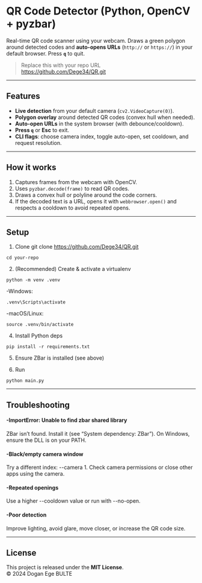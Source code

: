 # QR Code Detector (Python, OpenCV + pyzbar)

Real-time QR code scanner using your webcam. Draws a green polygon around detected codes and **auto-opens URLs** (`http://` or `https://`) in your default browser. Press **`q`** to quit.

> Replace this with your repo URL  
> https://github.com/Dege34/QR.git

---

## Features
- **Live detection** from your default camera (`cv2.VideoCapture(0)`).
- **Polygon overlay** around detected QR codes (convex hull when needed).
- **Auto-open URLs** in the system browser (with debounce/cooldown).
- **Press `q`** or **Esc** to exit.
- **CLI flags**: choose camera index, toggle auto-open, set cooldown, and request resolution.

---

## How it works
1. Captures frames from the webcam with OpenCV.
2. Uses `pyzbar.decode(frame)` to read QR codes.
3. Draws a convex hull or polyline around the code corners.
4. If the decoded text is a URL, opens it with `webbrowser.open()` and respects a cooldown to avoid repeated opens.

---
## Setup
1) Clone
git clone https://github.com/Dege34/QR.git

``cd your-repo``

2) (Recommended) Create & activate a virtualenv
   
``python -m venv .venv``

-Windows:

``.venv\Scripts\activate``

-macOS/Linux:

``source .venv/bin/activate``

4) Install Python deps
   
``pip install -r requirements.txt``

5) Ensure ZBar is installed (see above)

6) Run
   
``python main.py``

---

## Troubleshooting

#### -ImportError: Unable to find zbar shared library
ZBar isn’t found. Install it (see “System dependency: ZBar”). On Windows, ensure the DLL is on your PATH.

#### -Black/empty camera window
Try a different index: --camera 1. Check camera permissions or close other apps using the camera.

#### -Repeated openings
Use a higher --cooldown value or run with --no-open.

#### -Poor detection
Improve lighting, avoid glare, move closer, or increase the QR code size.

---

## License

This project is released under the **MIT License**.  
© 2024 Dogan Ege BULTE
